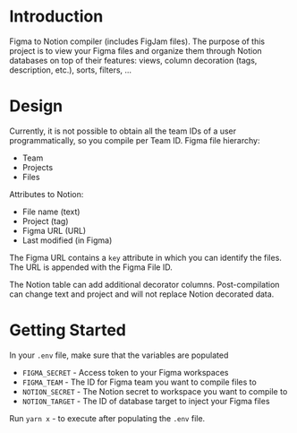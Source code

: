# Introduction

Figma to Notion compiler (includes FigJam files). The purpose of this project is to view your Figma files and organize them through Notion
databases on top of their features: views, column decoration (tags, description, etc.), sorts, filters, ...

# Design

Currently, it is not possible to obtain all the team IDs of a user
programmatically, so you compile per Team ID. Figma file hierarchy:

- Team
- Projects
- Files

Attributes to Notion:

- File name (text)
- Project (tag)
- Figma URL (URL)
- Last modified (in Figma)

The Figma URL contains a `key` attribute in which you can identify the files. The URL is appended with the Figma File ID.

The Notion table can add additional decorator columns.
Post-compilation can change text and project and will not replace Notion decorated data.

# Getting Started

In your `.env` file, make sure that the variables are populated

- `FIGMA_SECRET` - Access token to your Figma workspaces
- `FIGMA_TEAM` - The ID for Figma team you want to compile files to
- `NOTION_SECRET` - The Notion secret to workspace you want to compile to
- `NOTION_TARGET` - The ID of database target to inject your Figma files

Run `yarn x` - to execute after populating the `.env` file.

